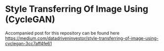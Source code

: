 # Style Transferring Of Image Using (CycleGAN)

Accompanied post for this repository can be found here https://medium.com/datadriveninvestor/style-transferring-of-image-using-cyclegan-3cc7aff4fe61
